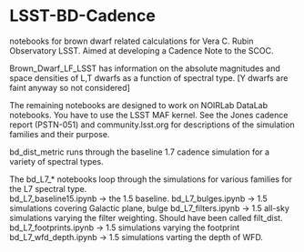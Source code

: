 # LSST-BD-Cadence
notebooks for brown dwarf related calculations for Vera C. Rubin Observatory LSST. Aimed at developing a Cadence Note to the SCOC.  

Brown_Dwarf_LF_LSST has information on the absolute magnitudes and space densities of L,T dwarfs as a function of spectral type.
[Y dwarfs are faint anyway so not considered]

The remaining notebooks are designed to work on NOIRLab DataLab notebooks.  You have to use the LSST MAF kernel. See the Jones cadence report (PSTN-051) 
and community.lsst.org for descriptions of the simulation families and their purpose.

bd_dist_metric runs through the baseline 1.7 cadence simulation for a variety of spectral types.  

The bd_L7_* notebooks loop through the simulations for various families for the L7 spectral type.  
bd_L7_baseline15.ipynb       -> the 1.5 baseline.
bd_L7_bulges.ipynb           -> 1.5 simulations covering Galactic plane, bulge
bd_L7_filters.ipynb          -> 1.5 all-sky simulations varying the filter weighting. Should have been called filt_dist. 
bd_L7_footprints.ipynb       -> 1.5 simulations varying the footprint
bd_L7_wfd_depth.ipynb        -> 1.5 simulations varting the depth of WFD.



